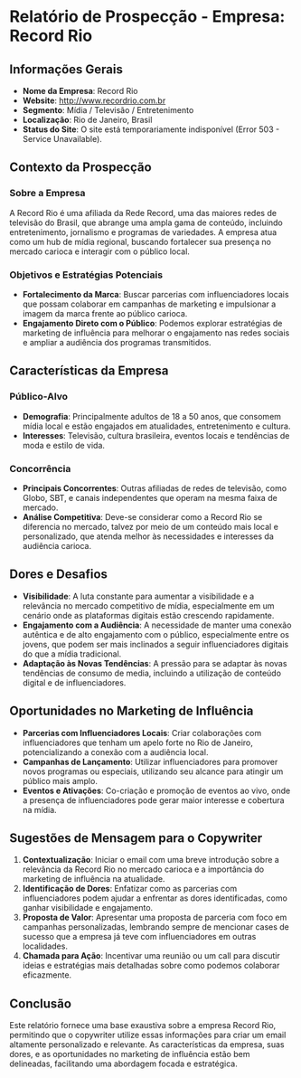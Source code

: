 # Relatório de Prospecção - Empresa: Record Rio

## Informações Gerais
- **Nome da Empresa**: Record Rio
- **Website**: http://www.recordrio.com.br
- **Segmento**: Mídia / Televisão / Entretenimento
- **Localização**: Rio de Janeiro, Brasil
- **Status do Site**: O site está temporariamente indisponível (Error 503 - Service Unavailable).

## Contexto da Prospecção
### Sobre a Empresa
A Record Rio é uma afiliada da Rede Record, uma das maiores redes de televisão do Brasil, que abrange uma ampla gama de conteúdo, incluindo entretenimento, jornalismo e programas de variedades. A empresa atua como um hub de mídia regional, buscando fortalecer sua presença no mercado carioca e interagir com o público local.

### Objetivos e Estratégias Potenciais
- **Fortalecimento da Marca**: Buscar parcerias com influenciadores locais que possam colaborar em campanhas de marketing e impulsionar a imagem da marca frente ao público carioca.
- **Engajamento Direto com o Público**: Podemos explorar estratégias de marketing de influência para melhorar o engajamento nas redes sociais e ampliar a audiência dos programas transmitidos.

## Características da Empresa
### Público-Alvo
- **Demografia**: Principalmente adultos de 18 a 50 anos, que consomem mídia local e estão engajados em atualidades, entretenimento e cultura.
- **Interesses**: Televisão, cultura brasileira, eventos locais e tendências de moda e estilo de vida.

### Concorrência
- **Principais Concorrentes**: Outras afiliadas de redes de televisão, como Globo, SBT, e canais independentes que operam na mesma faixa de mercado.
- **Análise Competitiva**: Deve-se considerar como a Record Rio se diferencia no mercado, talvez por meio de um conteúdo mais local e personalizado, que atenda melhor às necessidades e interesses da audiência carioca.

## Dores e Desafios
- **Visibilidade**: A luta constante para aumentar a visibilidade e a relevância no mercado competitivo de mídia, especialmente em um cenário onde as plataformas digitais estão crescendo rapidamente.
- **Engajamento com a Audiência**: A necessidade de manter uma conexão autêntica e de alto engajamento com o público, especialmente entre os jovens, que podem ser mais inclinados a seguir influenciadores digitais do que a mídia tradicional.
- **Adaptação às Novas Tendências**: A pressão para se adaptar às novas tendências de consumo de media, incluindo a utilização de conteúdo digital e de influenciadores.

## Oportunidades no Marketing de Influência
- **Parcerias com Influenciadores Locais**: Criar colaborações com influenciadores que tenham um apelo forte no Rio de Janeiro, potencializando a conexão com a audiência local.
- **Campanhas de Lançamento**: Utilizar influenciadores para promover novos programas ou especiais, utilizando seu alcance para atingir um público mais amplo.
- **Eventos e Ativações**: Co-criação e promoção de eventos ao vivo, onde a presença de influenciadores pode gerar maior interesse e cobertura na mídia.

## Sugestões de Mensagem para o Copywriter
1. **Contextualização**: Iniciar o email com uma breve introdução sobre a relevância da Record Rio no mercado carioca e a importância do marketing de influência na atualidade.
2. **Identificação de Dores**: Enfatizar como as parcerias com influenciadores podem ajudar a enfrentar as dores identificadas, como ganhar visibilidade e engajamento.
3. **Proposta de Valor**: Apresentar uma proposta de parceria com foco em campanhas personalizadas, lembrando sempre de mencionar cases de sucesso que a empresa já teve com influenciadores em outras localidades.
4. **Chamada para Ação**: Incentivar uma reunião ou um call para discutir ideias e estratégias mais detalhadas sobre como podemos colaborar eficazmente.

## Conclusão
Este relatório fornece uma base exaustiva sobre a empresa Record Rio, permitindo que o copywriter utilize essas informações para criar um email altamente personalizado e relevante. As características da empresa, suas dores, e as oportunidades no marketing de influência estão bem delineadas, facilitando uma abordagem focada e estratégica.